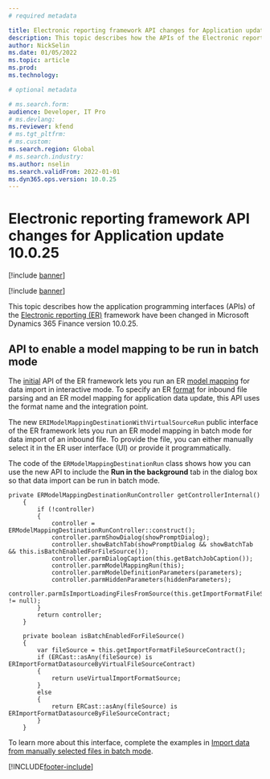 ```yaml
---
# required metadata

title: Electronic reporting framework API changes for Application update 10.0.25
description: This topic describes how the APIs of the Electronic reporting (ER) framework have been changed in Microsoft Dynamics 365 Finance version 10.0.25.
author: NickSelin
ms.date: 01/05/2022
ms.topic: article
ms.prod: 
ms.technology: 

# optional metadata

# ms.search.form: 
audience: Developer, IT Pro
# ms.devlang: 
ms.reviewer: kfend
# ms.tgt_pltfrm: 
# ms.custom: 
ms.search.region: Global 
# ms.search.industry: 
ms.author: nselin
ms.search.validFrom: 2022-01-01
ms.dyn365.ops.version: 10.0.25
---
```


# Electronic reporting framework API changes for Application update 10.0.25

[!include [banner](../includes/banner.md)]

[!include [banner](../includes/preview-banner.md)]

This topic describes how the application programming interfaces (APIs) of the [Electronic reporting (ER)](general-electronic-reporting.md) framework have been changed in Microsoft Dynamics 365 Finance version 10.0.25.

## API to enable a model mapping to be run in batch mode

The [initial](er-apis-app73.md#code-to-run-a-format-mapping-for-data-import) API of the ER framework lets you run an ER [model mapping](er-overview-components.md#model-mapping-component) for data import in interactive mode. To specify an ER [format](er-overview-components.md#format-component) for inbound file parsing and an ER model mapping for application data update, this API uses the format name and the integration point.

The new `ERIModelMappingDestinationWithVirtualSourceRun` public interface of the ER framework lets you run an ER model mapping in batch mode for data import of an inbound file. To provide the file, you can either manually select it in the ER user interface (UI) or provide it programmatically.

The code of the `ERModelMappingDestinationRun` class shows how you can use the new API to include the **Run in the background** tab in the dialog box so that data import can be run in batch mode.

```xpp
private ERModelMappingDestinationRunController getControllerInternal()
    {
        if (!controller)
        {
            controller = ERModelMappingDestinationRunController::construct();
            controller.parmShowDialog(showPromptDialog);
            controller.showBatchTab(showPromptDialog && showBatchTab && this.isBatchEnabledForFileSource());
            controller.parmDialogCaption(this.getBatchJobCaption());
            controller.parmModelMappingRun(this);
            controller.parmModelDefinitionParameters(parameters);
            controller.parmHiddenParameters(hiddenParameters);
            controller.parmIsImportLoadingFilesFromSource(this.getImportFormatFileSourceContract() != null);
        }
        return controller;
    }

    private boolean isBatchEnabledForFileSource()
    {
        var fileSource = this.getImportFormatFileSourceContract();
        if (ERCast::asAny(fileSource) is ERImportFormatDatasourceByVirtualFileSourceContract)
        {
            return useVirtualImportFormatSource;
        }
        else
        {
            return ERCast::asAny(fileSource) is ERImportFormatDatasourceByFileSourceContract;
        }
    }
```

To learn more about this interface, complete the examples in [Import data from manually selected files in batch mode](er-configure-data-import-batch.md).

[!INCLUDE[footer-include](../../../includes/footer-banner.md)]
